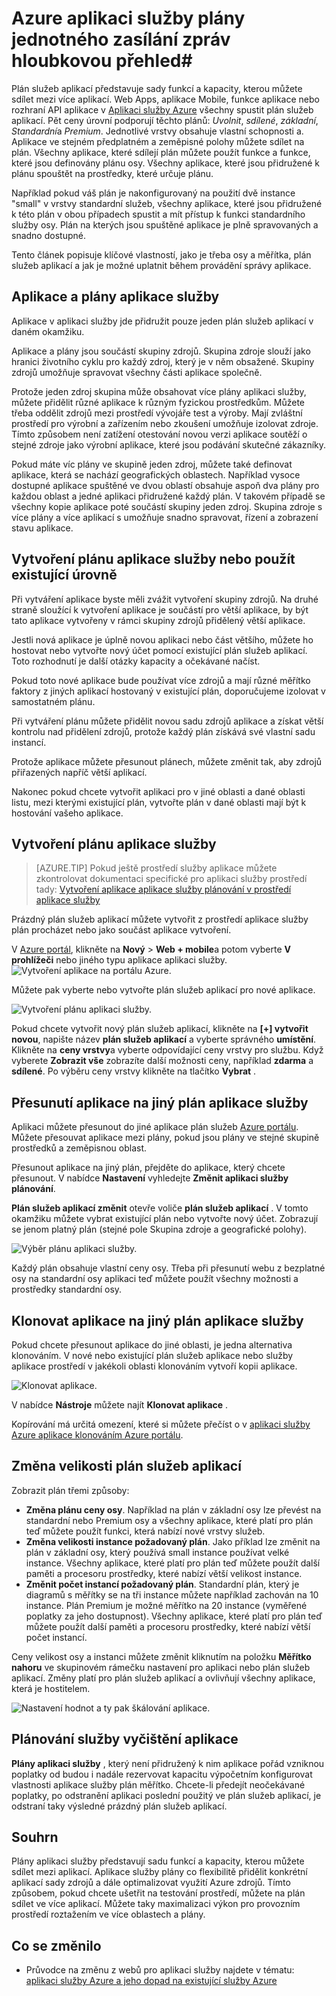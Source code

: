 <properties
    pageTitle="Azure aplikaci služby plány jednotného zasílání zpráv hloubkovou přehled | Microsoft Azure"
    description="Zjistěte, jak aplikaci služby plány jednotného zasílání zpráv pro aplikaci služby Azure práci, a jak výhod, které přináší možnostem správy."
    keywords="aplikace služby azure aplikace služby měřítko scalable, plán služeb aplikací, aplikací služby náklady"
    services="app-service"
    documentationCenter=""
    authors="btardif"
    manager="wpickett"
    editor=""/>

<tags
    ms.service="app-service"
    ms.workload="na"
    ms.tgt_pltfrm="na"
    ms.devlang="na"
    ms.topic="article"
    ms.date="10/13/2016"
    ms.author="byvinyal"/>

# <a name="azure-app-service-plans-in-depth-overview"></a>Azure aplikaci služby plány jednotného zasílání zpráv hloubkovou přehled#

Plán služeb aplikací představuje sady funkcí a kapacity, kterou můžete sdílet mezi více aplikací. Web Apps, aplikace Mobile, funkce aplikace nebo rozhraní API aplikace v [Aplikaci služby Azure](http://go.microsoft.com/fwlink/?LinkId=529714) všechny spustit plán služeb aplikací. Pět ceny úrovní podporují těchto plánů: *Uvolnit*, *sdílené*, *základní*, *Standardní*a *Premium*. Jednotlivé vrstvy obsahuje vlastní schopnosti a. Aplikace ve stejném předplatném a zeměpisné polohy můžete sdílet na plán. Všechny aplikace, které sdílejí plán můžete použít funkce a funkce, které jsou definovány plánu osy. Všechny aplikace, které jsou přidružené k plánu spouštět na prostředky, které určuje plánu.

Například pokud váš plán je nakonfigurovaný na použití dvě instance "small" v vrstvy standardní služeb, všechny aplikace, které jsou přidružené k této plán v obou případech spustit a mít přístup k funkci standardního služby osy. Plán na kterých jsou spuštěné aplikace je plně spravovaných a snadno dostupné.

Tento článek popisuje klíčové vlastností, jako je třeba osy a měřítka, plán služeb aplikací a jak je možné uplatnit během provádění správy aplikace.

## <a name="apps-and-app-service-plans"></a>Aplikace a plány aplikace služby

Aplikace v aplikaci služby jde přidružit pouze jeden plán služeb aplikací v daném okamžiku.

Aplikace a plány jsou součástí skupiny zdrojů. Skupina zdroje slouží jako hranici životního cyklu pro každý zdroj, který je v něm obsažené. Skupiny zdrojů umožňuje spravovat všechny části aplikace společně.

Protože jeden zdroj skupina může obsahovat více plány aplikaci služby, můžete přidělit různé aplikace k různým fyzickou prostředkům. Můžete třeba oddělit zdrojů mezi prostředí vývojáře test a výroby. Mají zvláštní prostředí pro výrobní a zařízením nebo zkoušení umožňuje izolovat zdroje. Tímto způsobem není zatížení otestování novou verzi aplikace soutěží o stejné zdroje jako výrobní aplikace, které jsou podávání skutečné zákazníky.

Pokud máte víc plány ve skupině jeden zdroj, můžete také definovat aplikace, která se nachází geografických oblastech. Například vysoce dostupné aplikace spuštěné ve dvou oblastí obsahuje aspoň dva plány pro každou oblast a jedné aplikaci přidružené každý plán. V takovém případě se všechny kopie aplikace poté součástí skupiny jeden zdroj. Skupina zdroje s více plány a více aplikací s umožňuje snadno spravovat, řízení a zobrazení stavu aplikace.

## <a name="create-an-app-service-plan-or-use-existing-one"></a>Vytvoření plánu aplikace služby nebo použít existující úrovně

Při vytváření aplikace byste měli zvážit vytvoření skupiny zdrojů. Na druhé straně sloužící k vytvoření aplikace je součástí pro větší aplikace, by být tato aplikace vytvořeny v rámci skupiny zdrojů přidělený větší aplikace.

Jestli nová aplikace je úplně novou aplikaci nebo část většího, můžete ho hostovat nebo vytvořte nový účet pomocí existující plán služeb aplikací. Toto rozhodnutí je další otázky kapacity a očekávané načíst.

Pokud toto nové aplikace bude používat více zdrojů a mají různé měřítko faktory z jiných aplikací hostovaný v existující plán, doporučujeme izolovat v samostatném plánu.

Při vytváření plánu můžete přidělit novou sadu zdrojů aplikace a získat větší kontrolu nad přidělení zdrojů, protože každý plán získává své vlastní sadu instancí.

Protože aplikace můžete přesunout plánech, můžete změnit tak, aby zdrojů přiřazených napříč větší aplikací.

Nakonec pokud chcete vytvořit aplikaci pro v jiné oblasti a dané oblasti listu, mezi kterými existující plán, vytvořte plán v dané oblasti mají být k hostování vašeho aplikace.

## <a name="create-an-app-service-plan"></a>Vytvoření plánu aplikace služby

>[AZURE.TIP] Pokud ještě prostředí služby aplikace můžete zkontrolovat dokumentaci specifické pro aplikaci služby prostředí tady: [Vytvoření aplikace aplikace služby plánování v prostředí aplikace služby](../app-service-web/app-service-web-how-to-create-a-web-app-in-an-ase.md#createplan)

Prázdný plán služeb aplikací můžete vytvořit z prostředí aplikace služby plán procházet nebo jako součást aplikace vytvoření.

V [Azure portál](https://portal.azure.com), klikněte na **Nový** > **Web + mobile**a potom vyberte **V prohlížeči** nebo jiného typu aplikace aplikaci služby.
![Vytvoření aplikace na portálu Azure.][createWebApp]

Můžete pak vyberte nebo vytvořte plán služeb aplikací pro nové aplikace.

 ![Vytvoření plánu aplikaci služby.][createASP]

Pokud chcete vytvořit nový plán služeb aplikací, klikněte na **[+] vytvořit novou**, napište název **plán služeb aplikací** a vyberte správného **umístění**. Klikněte na **ceny vrstvy**a vyberte odpovídající ceny vrstvy pro službu. Když vyberete **Zobrazit vše** zobrazíte další možnosti ceny, například **zdarma** a **sdílené**. Po výběru ceny vrstvy klikněte na tlačítko **Vybrat** .

## <a name="move-an-app-to-a-different-app-service-plan"></a>Přesunutí aplikace na jiný plán aplikace služby

Aplikaci můžete přesunout do jiné aplikace plán služeb [Azure portálu](https://portal.azure.com). Můžete přesouvat aplikace mezi plány, pokud jsou plány ve stejné skupině prostředků a zeměpisnou oblast.

Přesunout aplikace na jiný plán, přejděte do aplikace, který chcete přesunout. V nabídce **Nastavení** vyhledejte **Změnit aplikaci služby plánování**.

**Plán služeb aplikací změnit** otevře voliče **plán služeb aplikací** . V tomto okamžiku můžete vybrat existující plán nebo vytvořte nový účet. Zobrazují se jenom platný plán (stejné pole Skupina zdroje a geografické polohy).

![Výběr plánu aplikaci služby.][change]

Každý plán obsahuje vlastní ceny osy. Třeba při přesunutí webu z bezplatné osy na standardní osy aplikaci teď můžete použít všechny možnosti a prostředky standardní osy.

## <a name="clone-an-app-to-a-different-app-service-plan"></a>Klonovat aplikace na jiný plán aplikace služby
Pokud chcete přesunout aplikace do jiné oblasti, je jedna alternativa klonováním. V nové nebo existující plán služeb aplikace nebo služby aplikace prostředí v jakékoli oblasti klonováním vytvoří kopii aplikace.

 ![Klonovat aplikace.][appclone]

V nabídce **Nástroje** můžete najít **Klonovat aplikace** .

Kopírování má určitá omezení, které si můžete přečíst o v [aplikaci služby Azure aplikace klonováním Azure portálu](../app-service-web/app-service-web-app-cloning-portal.md).

## <a name="scale-an-app-service-plan"></a>Změna velikosti plán služeb aplikací

Zobrazit plán třemi způsoby:

- **Změna plánu ceny osy**. Například na plán v základní osy lze převést na standardní nebo Premium osy a všechny aplikace, které platí pro plán teď můžete použít funkci, která nabízí nové vrstvy služeb.
- **Změna velikosti instance požadovaný plán**. Jako příklad lze změnit na plán v základní osy, který používá small instance používat velké instance. Všechny aplikace, které platí pro plán teď můžete použít další paměti a procesoru prostředky, které nabízí větší velikost instance.
- **Změnit počet instancí požadovaný plán**. Standardní plán, který je diagramů s měřítky se na tři instance můžete například zachován na 10 instance. Plán Premium je možné měřítko na 20 instance (vyměřené poplatky za jeho dostupnost). Všechny aplikace, které platí pro plán teď můžete použít další paměti a procesoru prostředky, které nabízí větší počet instancí.

Ceny velikost osy a instanci můžete změnit kliknutím na položku **Měřítko nahoru** ve skupinovém rámečku nastavení pro aplikaci nebo plán služeb aplikací. Změny platí pro plán služeb aplikací a ovlivňují všechny aplikace, která je hostitelem.

 ![Nastavení hodnot a ty pak škálování aplikace.][pricingtier]

## <a name="app-service-plan-cleanup"></a>Plánování služby vyčištění aplikace
**Plány aplikaci služby** , který není přidružený k nim aplikace pořád vzniknou poplatky od budou i nadále rezervovat kapacitu výpočetním konfigurovat vlastnosti aplikace služby plán měřítko.
Chcete-li předejít neočekávané poplatky, po odstranění aplikaci poslední použitý ve plán služeb aplikací, je odstraní taky výsledné prázdný plán služeb aplikací.


## <a name="summary"></a>Souhrn

Plány aplikaci služby představují sadu funkcí a kapacity, kterou můžete sdílet mezi aplikací. Aplikace služby plány co flexibilitě přidělit konkrétní aplikací sady zdrojů a dále optimalizovat využití Azure zdrojů. Tímto způsobem, pokud chcete ušetřit na testování prostředí, můžete na plán sdílet ve více aplikací. Můžete taky maximalizaci výkon pro provozním prostředí roztažením ve více oblastech a plány.

## <a name="whats-changed"></a>Co se změnilo

* Průvodce na změnu z webů pro aplikaci služby najdete v tématu: [aplikaci služby Azure a jeho dopad na existující služby Azure](http://go.microsoft.com/fwlink/?LinkId=529714)

[pricingtier]: ./media/azure-web-sites-web-hosting-plans-in-depth-overview/appserviceplan-pricingtier.png
[assign]: ./media/azure-web-sites-web-hosting-plans-in-depth-overview/assing-appserviceplan.png
[change]: ./media/azure-web-sites-web-hosting-plans-in-depth-overview/change-appserviceplan.png
[createASP]: ./media/azure-web-sites-web-hosting-plans-in-depth-overview/create-appserviceplan.png
[createWebApp]: ./media/azure-web-sites-web-hosting-plans-in-depth-overview/create-web-app.png
[appclone]: ./media/azure-web-sites-web-hosting-plans-in-depth-overview/app-clone.png

